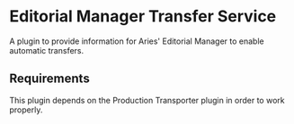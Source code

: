 # Editorial Manager Transfer Service
A plugin to provide information for Aries' Editorial Manager to enable automatic transfers.

## Requirements
This plugin depends on the Production Transporter plugin in order to work properly.
